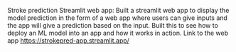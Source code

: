 Stroke prediction Streamlit web app: 
    Built a streamlit web app to display the model prediction in the form of a web app where users can give inputs and the app will give a prediction based on the input. Built this to see 
    how to deploy an ML model into an app and how it works in action. Link to the web app https://strokepred-app.streamlit.app/
